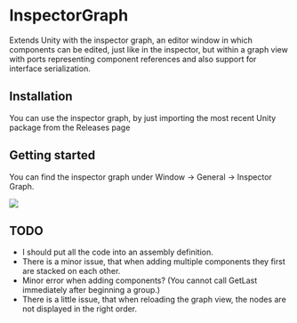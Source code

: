 # InspectorGraph
Extends Unity with the inspector graph, an editor window in which components can be edited, just like in the inspector, but within a graph view with ports representing component references and also support for interface serialization.

## Installation
You can use the inspector graph, by just importing the most recent Unity package from the Releases page

## Getting started
You can find the inspector graph under Window -> General -> Inspector Graph. 

![](https://github.com/user-attachments/assets/10c9e261-4568-4968-8a18-ac225209e9ce)

 
## TODO

* I should put all the code into an assembly definition.
* There is a minor issue, that when adding multiple components they first are stacked on each other.
* Minor error when adding components? (You cannot call GetLast immediately after beginning a group.)
* There is a little issue, that when reloading the graph view, the nodes are not displayed in the right order.
